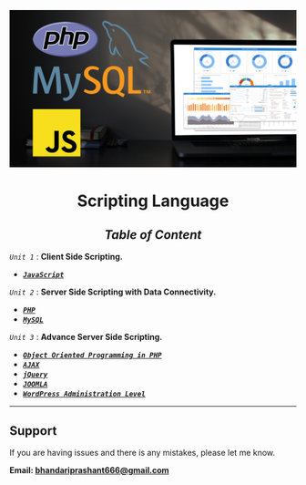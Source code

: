 <div align="center">

!["Scripting Language"](ScriptingLanguage.png)

# **Scripting Language**

## _**Table of Content**_

</div>

_``Unit 1``_ : **Client Side Scripting.**

*   [**_``JavaScript``_**](Unit-1/JavaScript.md) 

_``Unit 2``_ : **Server Side Scripting with Data Connectivity.**

*   [**_``PHP``_**](Unit/Unit-1.md) 
*   [**_``MySQL``_**](Unit/Unit-1.md)

_``Unit 3``_ : **Advance Server Side Scripting.**

*   [**_``Object Oriented Programming in PHP``_**](Unit/Unit-1.md) 
*   [**_``AJAX``_**](Unit/Unit-1.md)
*   [**_``jQuery``_**](Unit/Unit-1.md)
*   [**_``JOOMLA``_**](Unit/Unit-1.md)
*   [**_``WordPress Administration Level``_**](Unit/Unit-1.md)

-----------------------------------
## Support

If you are having issues and there is any mistakes, please let me know.

**Email: bhandariprashant666@gmail.com**
